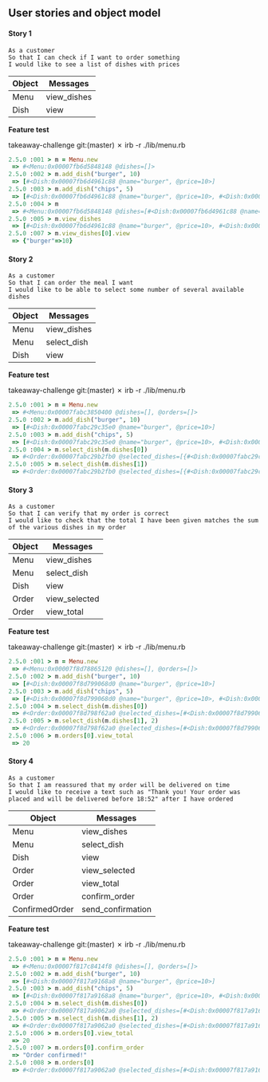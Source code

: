 ## User stories and object model

#### Story 1
```
As a customer
So that I can check if I want to order something
I would like to see a list of dishes with prices
```

Object | Messages
------------------------------- | ---------------------------------------
Menu | view_dishes
Dish | view


**Feature test**

takeaway-challenge git:(master) ✗ irb -r ./lib/menu.rb
```ruby
2.5.0 :001 > m = Menu.new
 => #<Menu:0x00007fb6d5848148 @dishes=[]> 
2.5.0 :002 > m.add_dish("burger", 10)
 => [#<Dish:0x00007fb6d4961c88 @name="burger", @price=10>] 
2.5.0 :003 > m.add_dish("chips", 5)
 => [#<Dish:0x00007fb6d4961c88 @name="burger", @price=10>, #<Dish:0x00007fb6d49506e0 @name="chips", @price=5>] 
2.5.0 :004 > m
 => #<Menu:0x00007fb6d5848148 @dishes=[#<Dish:0x00007fb6d4961c88 @name="burger", @price=10>, #<Dish:0x00007fb6d49506e0 @name="chips", @price=5>]> 
2.5.0 :005 > m.view_dishes
 => [#<Dish:0x00007fb6d4961c88 @name="burger", @price=10>, #<Dish:0x00007fb6d49506e0 @name="chips", @price=5>] 
2.5.0 :007 > m.view_dishes[0].view
 => {"burger"=>10} 
```


#### Story 2
```
As a customer
So that I can order the meal I want
I would like to be able to select some number of several available dishes
```

Object | Messages
------------------------------- | ---------------------------------------
Menu | view_dishes
Menu | select_dish
Dish | view


**Feature test**

takeaway-challenge git:(master) ✗ irb -r ./lib/menu.rb
```ruby
2.5.0 :001 > m = Menu.new
 => #<Menu:0x00007fabc3850400 @dishes=[], @orders=[]> 
2.5.0 :002 > m.add_dish("burger", 10)
 => [#<Dish:0x00007fabc29c35e0 @name="burger", @price=10>] 
2.5.0 :003 > m.add_dish("chips", 5)
 => [#<Dish:0x00007fabc29c35e0 @name="burger", @price=10>, #<Dish:0x00007fabc29bb340 @name="chips", @price=5>] 
2.5.0 :004 > m.select_dish(m.dishes[0])
 => #<Order:0x00007fabc29b2fb0 @selected_dishes=[{#<Dish:0x00007fabc29c35e0 @name="burger", @price=10>=>1}], @confired=false> 
2.5.0 :005 > m.select_dish(m.dishes[1])
 => #<Order:0x00007fabc29b2fb0 @selected_dishes=[{#<Dish:0x00007fabc29c35e0 @name="burger", @price=10>=>1}, {#<Dish:0x00007fabc29bb340 @name="chips", @price=5>=>1}], @confired=false> 
```


#### Story 3
```
As a customer
So that I can verify that my order is correct
I would like to check that the total I have been given matches the sum of the various dishes in my order
```

Object | Messages
------------------------------- | ---------------------------------------
Menu | view_dishes
Menu | select_dish
Dish | view
Order | view_selected
Order | view_total


**Feature test**

takeaway-challenge git:(master) ✗ irb -r ./lib/menu.rb
```ruby
2.5.0 :001 > m = Menu.new
 => #<Menu:0x00007f8d78865120 @dishes=[], @orders=[]> 
2.5.0 :002 > m.add_dish("burger", 10)
 => [#<Dish:0x00007f8d799068d0 @name="burger", @price=10>] 
2.5.0 :003 > m.add_dish("chips", 5)
 => [#<Dish:0x00007f8d799068d0 @name="burger", @price=10>, #<Dish:0x00007f8d798fe658 @name="chips", @price=5>] 
2.5.0 :004 > m.select_dish(m.dishes[0])
 => #<Order:0x00007f8d798f62a0 @selected_dishes=[#<Dish:0x00007f8d799068d0 @name="burger", @price=10>], @confirmed=false, @total=10> 
2.5.0 :005 > m.select_dish(m.dishes[1], 2)
 => #<Order:0x00007f8d798f62a0 @selected_dishes=[#<Dish:0x00007f8d799068d0 @name="burger", @price=10>, #<Dish:0x00007f8d798fe658 @name="chips", @price=5>, #<Dish:0x00007f8d798fe658 @name="chips", @price=5>], @confirmed=false, @total=20> 
2.5.0 :006 > m.orders[0].view_total
 => 20 
```

#### Story 4
```
As a customer
So that I am reassured that my order will be delivered on time
I would like to receive a text such as "Thank you! Your order was placed and will be delivered before 18:52" after I have ordered
```

Object | Messages
------------------------------- | ---------------------------------------
Menu | view_dishes
Menu | select_dish
Dish | view
Order | view_selected
Order | view_total
Order | confirm_order
ConfirmedOrder | send_confirmation

**Feature test**

takeaway-challenge git:(master) ✗ irb -r ./lib/menu.rb
```ruby
2.5.0 :001 > m = Menu.new
 => #<Menu:0x00007f817c8414f8 @dishes=[], @orders=[]> 
2.5.0 :002 > m.add_dish("burger", 10)
 => [#<Dish:0x00007f817a9168a8 @name="burger", @price=10>] 
2.5.0 :003 > m.add_dish("chips", 5)
 => [#<Dish:0x00007f817a9168a8 @name="burger", @price=10>, #<Dish:0x00007f817a90e630 @name="chips", @price=5>] 
2.5.0 :004 > m.select_dish(m.dishes[0])
 => #<Order:0x00007f817a9062a0 @selected_dishes=[#<Dish:0x00007f817a9168a8 @name="burger", @price=10>], @confirmed=false, @total=10> 
2.5.0 :005 > m.select_dish(m.dishes[1], 2)
 => #<Order:0x00007f817a9062a0 @selected_dishes=[#<Dish:0x00007f817a9168a8 @name="burger", @price=10>, #<Dish:0x00007f817a90e630 @name="chips", @price=5>, #<Dish:0x00007f817a90e630 @name="chips", @price=5>], @confirmed=false, @total=20> 
2.5.0 :006 > m.orders[0].view_total
 => 20 
2.5.0 :007 > m.orders[0].confirm_order
 => "Order confirmed!" 
2.5.0 :008 > m.orders[0]
 => #<Order:0x00007f817a9062a0 @selected_dishes=[#<Dish:0x00007f817a9168a8 @name="burger", @price=10>, #<Dish:0x00007f817a90e630 @name="chips", @price=5>, #<Dish:0x00007f817a90e630 @name="chips", @price=5>], @confirmed=true, @total=20> 
```